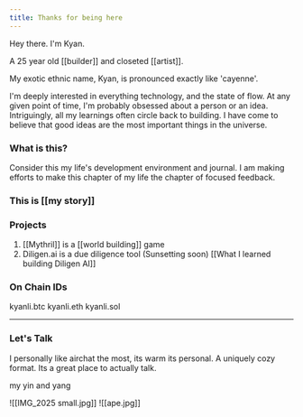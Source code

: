```yaml
---
title: Thanks for being here
---
```

Hey there. I'm Kyan. 

A 25 year old [[builder]] and closeted [[artist]]. 

My exotic ethnic name, Kyan, is pronounced exactly like 'cayenne'. 

I'm deeply interested in everything technology, and the state of flow. At any given point of time, I'm probably obsessed about a person or an idea. Intriguingly, all my learnings often circle back to building. I have come to believe that good ideas are the most important things in the universe.
### What is this?
Consider this my life's development environment and journal. I am making efforts to make this chapter of my life the chapter of focused feedback. 
### This is [[my story]]
### Projects 
 1. [[Mythril]] is a [[world building]] game
 2. Diligen.ai is a due diligence tool (Sunsetting soon) [[What I learned building Diligen AI]]

### On Chain IDs
kyanli.btc kyanli.eth kyanli.sol

---
### Let's Talk
I personally like airchat the most, its warm its personal. A uniquely cozy format. Its a great place to actually talk. 

my yin and yang

![[IMG_2025 small.jpg]]
![[ape.jpg]]